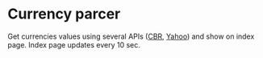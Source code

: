 Currency parcer
========================

Get currencies values using several APIs ([CBR][1], [Yahoo][2]) and show on index page.
Index page updates every 10 sec.

[1]:  http://www.cbr.ru/scripts/XML_daily.asp
[2]:  https://query.yahooapis.com/v1/public/yql?q=select+*+from+yahoo.finance.xchange+where+pair+=+%22USDRUB,EURRUB%22&format=json&env=store%3A%2F%2Fdatatables.org%2Falltableswithkeys&callback=
